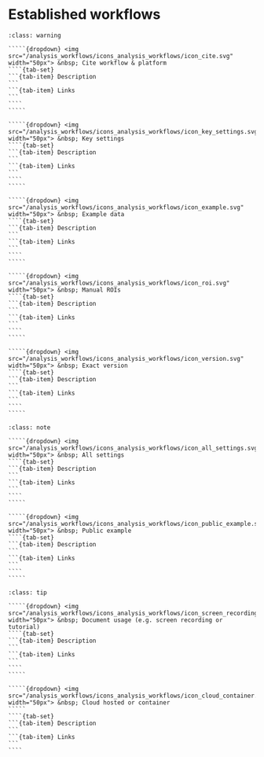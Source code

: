# Established workflows


``````{admonition} Minimal 
:class: warning

`````{dropdown} <img src="/analysis_workflows/icons_analysis_workflows/icon_cite.svg" width="50px"> &nbsp; Cite workflow & platform
````{tab-set}
```{tab-item} Description
```
```{tab-item} Links
```
````
````` 

`````{dropdown} <img src="/analysis_workflows/icons_analysis_workflows/icon_key_settings.svg" width="50px"> &nbsp; Key settings
````{tab-set}
```{tab-item} Description
```
```{tab-item} Links
```
````
````` 

`````{dropdown} <img src="/analysis_workflows/icons_analysis_workflows/icon_example.svg" width="50px"> &nbsp; Example data
````{tab-set}
```{tab-item} Description
```
```{tab-item} Links
```
````
````` 

`````{dropdown} <img src="/analysis_workflows/icons_analysis_workflows/icon_roi.svg" width="50px"> &nbsp; Manual ROIs
````{tab-set}
```{tab-item} Description
```
```{tab-item} Links
```
````
````` 

`````{dropdown} <img src="/analysis_workflows/icons_analysis_workflows/icon_version.svg" width="50px"> &nbsp; Exact version
````{tab-set}
```{tab-item} Description
```
```{tab-item} Links
```
````
````` 

``````

``````{admonition} Recommended
:class: note

`````{dropdown} <img src="/analysis_workflows/icons_analysis_workflows/icon_all_settings.svg" width="50px"> &nbsp; All settings
````{tab-set}
```{tab-item} Description
```
```{tab-item} Links
```
````
````` 

`````{dropdown} <img src="/analysis_workflows/icons_analysis_workflows/icon_public_example.svg" width="50px"> &nbsp; Public example
````{tab-set}
```{tab-item} Description
```
```{tab-item} Links
```
````
````` 

``````

``````{admonition} Ideal
:class: tip

`````{dropdown} <img src="/analysis_workflows/icons_analysis_workflows/icon_screen_recording.svg" width="50px"> &nbsp; Document usage (e.g. screen recording or tutorial)
````{tab-set}
```{tab-item} Description
```
```{tab-item} Links
```
````
````` 

`````{dropdown} <img src="/analysis_workflows/icons_analysis_workflows/icon_cloud_container.svg" width="50px"> &nbsp; Cloud hosted or container
````` 
````{tab-set}
```{tab-item} Description
```
```{tab-item} Links
```
````

``````

<!--Notes which will not be shown on the actual page-->
